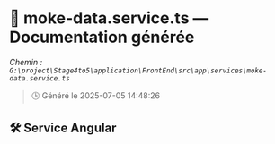 # 📄 moke-data.service.ts — Documentation générée
*Chemin : `G:\project\Stage4to5\application\FrontEnd\src\app\services\moke-data.service.ts`*

> 🕒 Généré le 2025-07-05 14:48:26

## 🛠️ Service Angular
